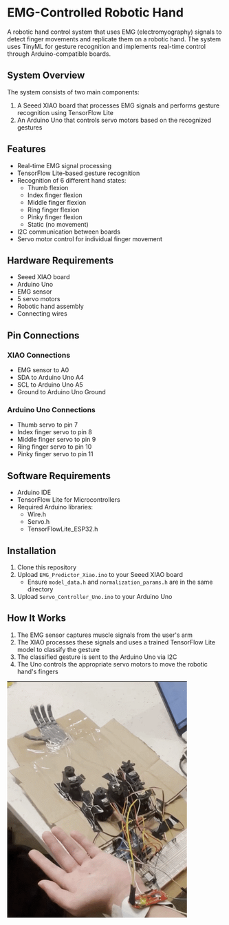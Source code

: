 # EMG-Controlled Robotic Hand

A robotic hand control system that uses EMG (electromyography) signals to detect finger movements and replicate them on a robotic hand. The system uses TinyML for gesture recognition and implements real-time control through Arduino-compatible boards.

## System Overview

The system consists of two main components:
1. A Seeed XIAO board that processes EMG signals and performs gesture recognition using TensorFlow Lite
2. An Arduino Uno that controls servo motors based on the recognized gestures

## Features

- Real-time EMG signal processing
- TensorFlow Lite-based gesture recognition
- Recognition of 6 different hand states:
  - Thumb flexion
  - Index finger flexion
  - Middle finger flexion
  - Ring finger flexion
  - Pinky finger flexion
  - Static (no movement)
- I2C communication between boards
- Servo motor control for individual finger movement

## Hardware Requirements

- Seeed XIAO board
- Arduino Uno
- EMG sensor
- 5 servo motors
- Robotic hand assembly
- Connecting wires

## Pin Connections

### XIAO Connections
- EMG sensor to A0
- SDA to Arduino Uno A4
- SCL to Arduino Uno A5
- Ground to Arduino Uno Ground

### Arduino Uno Connections
- Thumb servo to pin 7
- Index finger servo to pin 8
- Middle finger servo to pin 9
- Ring finger servo to pin 10
- Pinky finger servo to pin 11

## Software Requirements

- Arduino IDE
- TensorFlow Lite for Microcontrollers
- Required Arduino libraries:
  - Wire.h
  - Servo.h
  - TensorFlowLite_ESP32.h

## Installation

1. Clone this repository
2. Upload `EMG_Predictor_Xiao.ino` to your Seeed XIAO board
   - Ensure `model_data.h` and `normalization_params.h` are in the same directory
3. Upload `Servo_Controller_Uno.ino` to your Arduino Uno

## How It Works

1. The EMG sensor captures muscle signals from the user's arm
2. The XIAO processes these signals and uses a trained TensorFlow Lite model to classify the gesture
3. The classified gesture is sent to the Arduino Uno via I2C
4. The Uno controls the appropriate servo motors to move the robotic hand's fingers

![Robotic Hand Demo](assets/demo.gif)
